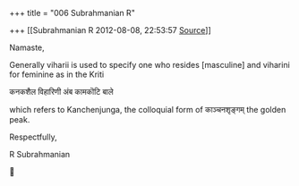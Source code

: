 +++
title = "006 Subrahmanian R"

+++
[[Subrahmanian R	2012-08-08, 22:53:57 [Source](https://groups.google.com/g/samskrita/c/SWOiXfHFEE4)]]



Namaste,



Generally viharii is used to specify one who resides \[masculine\] and viharini for feminine as in the Kriti

कनकशैल विहारिणी अंब कामकॊटि बाले

which refers to Kanchenjunga, the colloquial form of काञ्चनशृङ्गम् the golden peak.

Respectfully,

R Subrahmanian  
  



